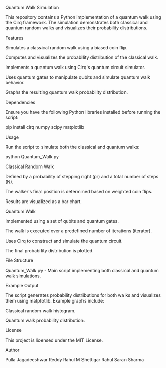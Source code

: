 Quantum Walk Simulation

This repository contains a Python implementation of a quantum walk using the Cirq framework. The simulation demonstrates both classical and quantum random walks and visualizes their probability distributions.

Features

Simulates a classical random walk using a biased coin flip.

Computes and visualizes the probability distribution of the classical walk.

Implements a quantum walk using Cirq's quantum circuit simulator.

Uses quantum gates to manipulate qubits and simulate quantum walk behavior.

Graphs the resulting quantum walk probability distribution.

Dependencies

Ensure you have the following Python libraries installed before running the script:

pip install cirq numpy scipy matplotlib

Usage

Run the script to simulate both the classical and quantum walks:

python Quantum_Walk.py

Classical Random Walk

Defined by a probability of stepping right (pr) and a total number of steps (N).

The walker's final position is determined based on weighted coin flips.

Results are visualized as a bar chart.

Quantum Walk

Implemented using a set of qubits and quantum gates.

The walk is executed over a predefined number of iterations (iterator).

Uses Cirq to construct and simulate the quantum circuit.

The final probability distribution is plotted.

File Structure

Quantum_Walk.py - Main script implementing both classical and quantum walk simulations.

Example Output

The script generates probability distributions for both walks and visualizes them using matplotlib. Example graphs include:

Classical random walk histogram.

Quantum walk probability distribution.

License

This project is licensed under the MIT License.

Author

Pulla Jagadeeshwar Reddy
Rahul M Shettigar
Rahul Saran Sharma
